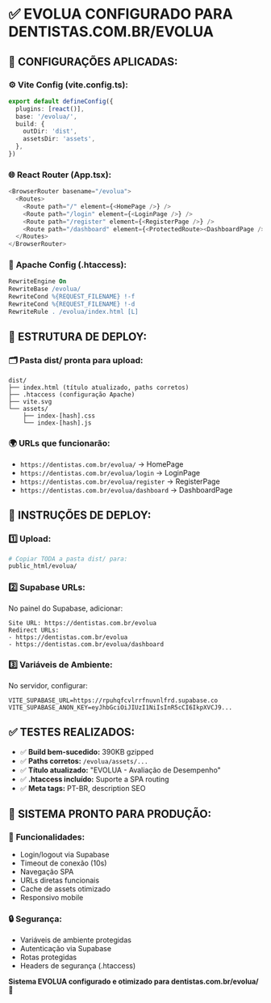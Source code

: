 # ✅ EVOLUA CONFIGURADO PARA DENTISTAS.COM.BR/EVOLUA

## 🎯 **CONFIGURAÇÕES APLICADAS:**

### ⚙️ **Vite Config (vite.config.ts):**
```typescript
export default defineConfig({
  plugins: [react()],
  base: '/evolua/',
  build: {
    outDir: 'dist',
    assetsDir: 'assets',
  },
})
```

### 🌐 **React Router (App.tsx):**
```typescript
<BrowserRouter basename="/evolua">
  <Routes>
    <Route path="/" element={<HomePage />} />
    <Route path="/login" element={<LoginPage />} />
    <Route path="/register" element={<RegisterPage />} />
    <Route path="/dashboard" element={<ProtectedRoute><DashboardPage /></ProtectedRoute>} />
  </Routes>
</BrowserRouter>
```

### 🔧 **Apache Config (.htaccess):**
```apache
RewriteEngine On
RewriteBase /evolua/
RewriteCond %{REQUEST_FILENAME} !-f
RewriteCond %{REQUEST_FILENAME} !-d
RewriteRule . /evolua/index.html [L]
```

## 📁 **ESTRUTURA DE DEPLOY:**

### 🗂️ **Pasta dist/ pronta para upload:**
```
dist/
├── index.html (título atualizado, paths corretos)
├── .htaccess (configuração Apache)
├── vite.svg
└── assets/
    ├── index-[hash].css
    └── index-[hash].js
```

### 🌍 **URLs que funcionarão:**
- `https://dentistas.com.br/evolua/` → HomePage
- `https://dentistas.com.br/evolua/login` → LoginPage  
- `https://dentistas.com.br/evolua/register` → RegisterPage
- `https://dentistas.com.br/evolua/dashboard` → DashboardPage

## 🚀 **INSTRUÇÕES DE DEPLOY:**

### 1️⃣ **Upload:**
```bash
# Copiar TODA a pasta dist/ para:
public_html/evolua/
```

### 2️⃣ **Supabase URLs:**
No painel do Supabase, adicionar:
```
Site URL: https://dentistas.com.br/evolua
Redirect URLs: 
- https://dentistas.com.br/evolua
- https://dentistas.com.br/evolua/dashboard
```

### 3️⃣ **Variáveis de Ambiente:**
No servidor, configurar:
```
VITE_SUPABASE_URL=https://rpuhqfcvlrrfnuvnlfrd.supabase.co
VITE_SUPABASE_ANON_KEY=eyJhbGciOiJIUzI1NiIsInR5cCI6IkpXVCJ9...
```

## ✅ **TESTES REALIZADOS:**

- ✅ **Build bem-sucedido:** 390KB gzipped
- ✅ **Paths corretos:** `/evolua/assets/...`
- ✅ **Título atualizado:** "EVOLUA - Avaliação de Desempenho"
- ✅ **.htaccess incluído:** Suporte a SPA routing
- ✅ **Meta tags:** PT-BR, description SEO

## 🎉 **SISTEMA PRONTO PARA PRODUÇÃO:**

### 🌟 **Funcionalidades:**
- Login/logout via Supabase
- Timeout de conexão (10s)
- Navegação SPA
- URLs diretas funcionais
- Cache de assets otimizado
- Responsivo mobile

### 🔒 **Segurança:**
- Variáveis de ambiente protegidas
- Autenticação via Supabase
- Rotas protegidas
- Headers de segurança (.htaccess)

**Sistema EVOLUA configurado e otimizado para dentistas.com.br/evolua/** 🚀
